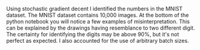Using stochastic gradient decent I identified the numbers in the MNIST dataset. The MNIST dataset contains 10,000 images. At the bottom of the python notebook you will notice a few examples of misinterpretation. This can be explained by the drawings having resemblance to two different digit. The certainty for identifying the digits may be above 90%, but it's not perfect as expected. I also accounted for the use of arbitrary batch sizes.
